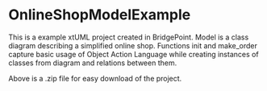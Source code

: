 # OnlineShopModelExample
This is a example xtUML project created in BridgePoint. 
Model is a class diagram describing a simplified online shop. 
Functions init and make_order capture basic usage of Object Action Language while creating instances of classes from diagram and relations between them.

Above is a .zip file for easy download of the project.
